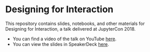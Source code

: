 # Designing for Interaction

This repository contains slides, notebooks, and other materials for Designing for Interaction, a talk delivered at JupyterCon 2018.

- You can find a video of the talk on YouTube [here](https://youtu.be/HzhHGoqN_kw?list=PL055Epbe6d5b572IRmYAHkUgcq3y6K3Ae).
- You can view the slides in SpeakerDeck [here](https://speakerdeck.com/ssanderson/designing-for-interaction).
